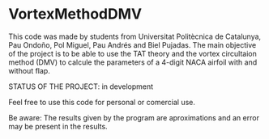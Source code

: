 # VortexMethodDMV

This code was made by students from Universitat Politècnica de Catalunya, Pau Ondoño, Pol Miguel, Pau Andrés and Biel Pujadas.
The main objective of the project is to be able to use the TAT theory and the vortex circultaion method (DMV) to calcule the parameters 
of a 4-digit NACA airfoil with and without flap.

STATUS OF THE PROJECT: in development

Feel free to use this code for personal or comercial use.

Be aware: The results given by the program are aproximations and an error may be present in the results.
